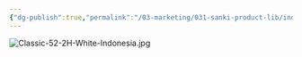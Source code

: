 ```yaml
---
{"dg-publish":true,"permalink":"/03-marketing/031-sanki-product-lib/index-of-customer-station-2020/","tags":["SKProductLib"]}
---
```


![Classic-52-2H-White-Indonesia.jpg](/img/user/03%20Marketing/031%20SANKI%20ProductLib/assets/Index%20of%20CustomerStation%20%E5%8D%B0%E5%BA%A6%E5%B0%BC%E8%A5%BF%E4%BA%9A2020/Classic-52-2H-White-Indonesia.jpg)
